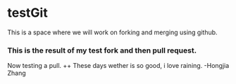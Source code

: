 # testGit
This is a space where we will work on forking and merging using github.

### This is the result of my test fork and then pull request.
Now testing a pull.
++ These days wether is so good, i love raining. -Hongjia Zhang
